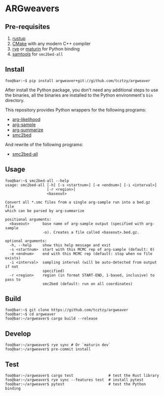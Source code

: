 # ARGweavers

## Pre-requisites

1. [rustup](https://rustup.rs/)
2. [CMake](https://cmake.org/) with any modern C++ compiler
3. [rye](https://rye-up.com) or [maturin](https://maturin.rs) for Python binding
4. [samtools](http://www.htslib.org/) for `smc2bed-all`

## Install

```console
foo@bar:~$ pip install argweaver+git://github.com/tcztzy/argweaver
```

After install the Python package, you don't need any additional steps to use the
binaries, all the binaries are installed to the Python environment's `bin`
directory.

This repository provides Python wrappers for the following programs:

- [arg-likelihood](./src/arg-likelihood.cpp)
- [arg-sample](./src/arg-sample.cpp)
- [arg-summarize](./src/arg-summarize.cpp)
- [smc2bed](./src/smc2bed.cpp)

And rewrite of the following programs:

- [smc2bed-all](./argweaver/scripts/smc2bed_all.py)

## Usage

```console
foo@bar:~$ smc2bed-all --help
usage: smc2bed-all [-h] [-s <startnum>] [-e <endnum>] [-i <interval>]
                   [-r <region>]
                   <baseout>

Convert all *.smc files from a single arg-sample run into a bed.gz file
which can be parsed by arg-summarize

positional arguments:
  <baseout>      base name of arg-sample output (specified with arg-sample
                 -o). Creates a file called <baseout>.bed.gz.

optional arguments:
  -h, --help     show this help message and exit
  -s <startnum>  start with this MCMC rep of arg-sample (default: 0)
  -e <endnum>    end with this MCMC rep (default: stop when no file exists)
  -i <interval>  sampling interval (will be auto-detected from output if not
                 specified)
  -r <region>    region (in format START-END, 1-based, inclusive) to pass to
                 smc2bed (default: run on all coordinates)
```

## Build

```console
foo@bar:~$ git clone https://github.com/tcztzy/argweaver
foo@bar:~$ cd argweaver
foo@bar:~/argweaver$ cargo build --release
```

## Develop

```console
foo@bar:~/argweaver$ rye sync # Or `maturin dev`
foo@bar:~/argweaver$ pre-commit install
```

## Test

```console
foo@bar:~/argweaver$ cargo test                # test the Rust library
foo@bar:~/argweaver$ rye sync --features test  # install pytest
foo@bar:~/argweaver$ pytest                    # test the Python binding
```
